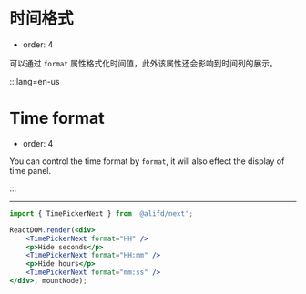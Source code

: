 # 时间格式

- order: 4

可以通过 `format` 属性格式化时间值，此外该属性还会影响到时间列的展示。

:::lang=en-us
# Time format

- order: 4

You can control the time format by `format`, it will also effect the display of time panel.

:::

---

````jsx
import { TimePickerNext } from '@alifd/next';

ReactDOM.render(<div>
    <TimePickerNext format="HH" />
    <p>Hide seconds</p>
    <TimePickerNext format="HH:mm" />
    <p>Hide hours</p>
    <TimePickerNext format="mm:ss" />
</div>, mountNode);
````
